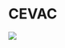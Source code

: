 # CEVAC

[![](https://visitcount.itsvg.in/api?id=ChloeCrozier&label=Profile%20Views&pretty=false)](https://visitcount.itsvg.in)
